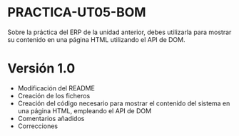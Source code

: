 # PRACTICA-UT05-BOM
Sobre la práctica del ERP de la unidad anterior, debes utilizarla para mostrar su contenido en una página HTML utilizando el API de DOM.

# Versión 1.0

- Modificación del README
- Creación de los ficheros 
- Creación del código necesario para mostrar el contenido del sistema en una página HTML, empleando el API de DOM
- Comentarios añadidos
- Correcciones 